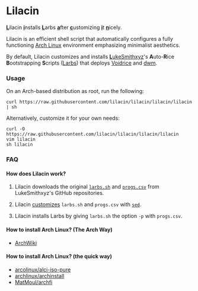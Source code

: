 # Lilacin

[**L**](lilacin)ilacin [**i**](lilacin)nstalls [**L**](lilacin)arbs [**a**](lilacin)fter [**c**](lilacin)ustomizing [**i**](lilacin)t [**n**](lilacin)icely.

Lilacin is an efficient shell script that automatically configures a fully functioning [Arch Linux](//archlinux.org/) environment emphasizing minimalist aesthetics.

By default, Lilacin customizes and installs [**L**ukeSmithxyz](//lukesmith.xyz)'s **A**uto-**R**ice **B**ootstrapping **S**cripts ([Larbs](//github.com/LukeSmithxyz/LARBS)) that deploys [Voidrice](//github.com/LukeSmithxyz/voidrice) and [dwm](//github.com/LukeSmithxyz/dwm).

### Usage

On an Arch-based distribution as root, run the following:

```
curl https://raw.githubusercontent.com/lilacin/lilacin/lilacin/lilacin | sh
```

Alternatively, customize it for your own needs:

```
curl -O https://raw.githubusercontent.com/lilacin/lilacin/lilacin/lilacin
vim lilacin
sh lilacin
```

### FAQ

#### How does Lilacin work?

1. Lilacin downloads the original [`larbs.sh`](//github.com/LukeSmithxyz/LARBS/blob/master/larbs.sh) and [`progs.csv`](//github.com/LukeSmithxyz/LARBS/blob/master/progs.csv) from LukeSmithxyz's GitHub repositories.

2. Lilacin [customizes](//github.com/LukeSmithxyz/LARBS#customization) `larbs.sh` and `progs.csv` with [`sed`](//www.gnu.org/software/sed/).

3. Lilacin installs Larbs by giving `larbs.sh` the option `-p` with `progs.csv`.

#### How to install Arch Linux? (The Arch Way)

- [ArchWiki](//wiki.archlinux.org/index.php/Installation_guide)

#### How to install Arch Linux? (the quick way)

- [arcolinux/alci-iso-pure](//osdn.net/projects/alci/releases/p17534)
- [archlinux/archinstall](//github.com/archlinux/archinstall)
- [MatMoul/archfi](//github.com/MatMoul/archfi)
